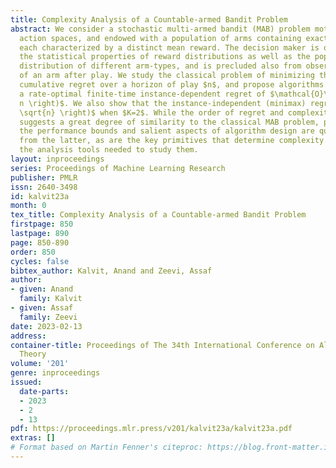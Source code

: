 ```yaml
---
title: Complexity Analysis of a Countable-armed Bandit Problem
abstract: We consider a stochastic multi-armed bandit (MAB) problem motivated by “large”
  action spaces, and endowed with a population of arms containing exactly $K$ arm-types,
  each characterized by a distinct mean reward. The decision maker is oblivious to
  the statistical properties of reward distributions as well as the population-level
  distribution of different arm-types, and is precluded also from observing the type
  of an arm after play. We study the classical problem of minimizing the expected
  cumulative regret over a horizon of play $n$, and propose algorithms that achieve
  a rate-optimal finite-time instance-dependent regret of $\mathcal{O}\left( \log
  n \right)$. We also show that the instance-independent (minimax) regret is $\tilde{\mathcal{O}}\left(
  \sqrt{n} \right)$ when $K=2$. While the order of regret and complexity of the problem
  suggests a great degree of similarity to the classical MAB problem, properties of
  the performance bounds and salient aspects of algorithm design are quite distinct
  from the latter, as are the key primitives that determine complexity along with
  the analysis tools needed to study them.
layout: inproceedings
series: Proceedings of Machine Learning Research
publisher: PMLR
issn: 2640-3498
id: kalvit23a
month: 0
tex_title: Complexity Analysis of a Countable-armed Bandit Problem
firstpage: 850
lastpage: 890
page: 850-890
order: 850
cycles: false
bibtex_author: Kalvit, Anand and Zeevi, Assaf
author:
- given: Anand
  family: Kalvit
- given: Assaf
  family: Zeevi
date: 2023-02-13
address:
container-title: Proceedings of The 34th International Conference on Algorithmic Learning
  Theory
volume: '201'
genre: inproceedings
issued:
  date-parts:
  - 2023
  - 2
  - 13
pdf: https://proceedings.mlr.press/v201/kalvit23a/kalvit23a.pdf
extras: []
# Format based on Martin Fenner's citeproc: https://blog.front-matter.io/posts/citeproc-yaml-for-bibliographies/
---
```

